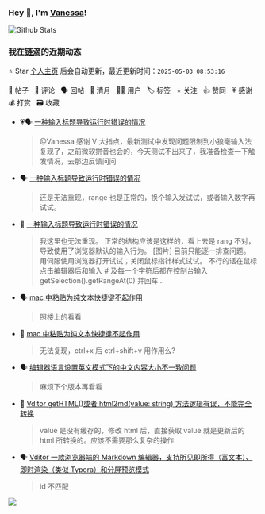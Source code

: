 ### Hey 👋, I'm [Vanessa](http://vanessa.b3log.org/)!

![Github Stats](https://github-readme-stats.vercel.app/api?username=Vanessa219&show_icons=true)

<!--events start -->

### 我在[链滴](https://ld246.com)的近期动态

⭐️ Star [个人主页](https://github.com/Vanessa219/Vanessa219) 后会自动更新，最近更新时间：`2025-05-03 08:53:16`

📝 帖子 &nbsp; 💬 评论 &nbsp; 🗣 回帖 &nbsp; 🌙 清月 &nbsp; 👨‍💻 用户 &nbsp; 🏷️ 标签 &nbsp; ⭐️ 关注 &nbsp; 👍 赞同 &nbsp; 💗 感谢 &nbsp; 💰 打赏 &nbsp; 🗃 收藏

* 💗🗣 [一种输入标题导致运行时错误的情况](https://ld246.com/article/1742783821706/comment/1745158976825#comments)

  > @Vanessa 感谢 V 大指点，最新测试中发现问题限制到小狼毫输入法复现了，之前微软拼音也会的，今天测试不出来了，我准备检查一下触发情况，去那边反馈问问
* 🗣 [一种输入标题导致运行时错误的情况](https://ld246.com/article/1742783821706/comment/1745158976825#comments)

  > 还是无法重现，range 也是正常的，换个输入发试试，或者输入数字再试试。
* 💬 [一种输入标题导致运行时错误的情况](https://ld246.com/article/1742783821706/comment/1744814840803#comments)

  > 我这里也无法重现。 正常的结构应该是这样的，看上去是 rang 不对，导致使用了浏览器默认的输入行为。 [图片] 目前只能逐一排查问题。 用伺服使用浏览器打开试试；关闭鼠标指针样式试试。 不行的话在鼠标点击编辑器后和输入 # 及每一个字符后都在控制台输入 getSelection().getRangeAt(0) 并回车 ..
* 🗣 [mac 中粘贴为纯文本快捷键不起作用](https://ld246.com/article/1742698634512/comment/1742801434727#comments)

  > 照楼上的看看
* 💬 [mac 中粘贴为纯文本快捷键不起作用](https://ld246.com/article/1742698634512/comment/1742701898499#comments)

  > 无法复现，ctrl+x 后 ctrl+shift+v 用作用么?
* 🗣 [编辑器语言设置英文模式下的中文内容大小不一致问题](https://ld246.com/article/1741920376849/comment/1741929071848#comments)

  > 麻烦下个版本再看看
* 💬 [Vditor getHTML()或者 html2md(value: string) 方法逻辑有误，不能完全转换](https://ld246.com/article/1741222885064/comment/1742281067211#comments)

  > value 是没有缓存的，修改 html 后，直接获取 value 就是更新后的 html 所转换的。应该不需要那么复杂的操作
* 🗣 [Vditor 一款浏览器端的 Markdown 编辑器，支持所见即所得（富文本）、即时渲染（类似 Typora）和分屏预览模式](https://ld246.com/article/1549638745630/comment/1741069020735#comments)

  > id 不匹配


<!--events end -->

<a title="Hits" target="_blank" href="https://github.com/Vanessa219/Vanessa219"><img src="https://hits.b3log.org/Vanessa219/Vanessa219.svg"></a>
